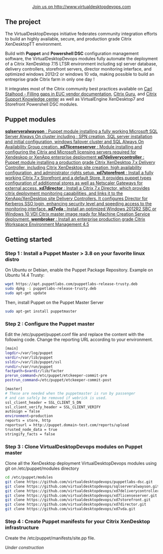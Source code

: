
<div align="center"><a class="btn btn-primary" href="http://www.virtualdesktopdevops.com" role="button">Join us on http://www.virtualdesktopdevops.com</a></div>

## The project
The VirtualDesktopDevops initiative federates community integration efforts to build an highly available, secure, and production grade Citrix XenDesktopTT environment.

Build with **Puppet** and **Powershell DSC** configuration management software, the VirtualDesktopDevops modules fully automate the deployment of a Citrix XenDesktop 7.15 LTSR environment including sql server database, delivery controllers, storefront servers, director monitoring interface, and optimized windows 2012r2 or windows 10 vda, making possible to build an entreprise grade Citrix farm in only one day !

It integrates most of the Citrix community best practices available on [Carl Stalhood - Filling gaps in EUC vendor documentation](http://www.carlstalhood.com/), [Citrix Guru](http://www.citrixguru.com/), and [Citrix Support Knowledge center](https://support.citrix.com) as well as VirtualEngine XenDesktop7 and Storefront Powershell DSC modules.
<div align="center">
<script async src="//pagead2.googlesyndication.com/pagead/js/adsbygoogle.js"></script>
<ins class="adsbygoogle"
     style="display:block; text-align:center;"
     data-ad-layout="in-article"
     data-ad-format="fluid"
     data-ad-client="ca-pub-5008821634947841"
     data-ad-slot="2189286556"></ins>
<script>
     (adsbygoogle = window.adsbygoogle || []).push({});
</script>
</div>


## Puppet modules
<div class="list-group">
  <a href="https://virtualdesktopdevops.github.io/sqlserveralwayson/" class="list-group-item list-group-item-action">
    <strong>sqlserveralwayson</strong> : Puppet module installing a fully working Microsoft SQL Server Always On cluster including : SPN creation, SQL server installation and initial configuration, windows failover cluster and SQL Always On Availability Group creation.
  </a>
  <a href="https://virtualdesktopdevops.github.io/xd7licenseserver/" class="list-group-item list-group-item-action">
    <strong>xd7licenseserver</strong> : Module installing and configuring the Citrix and Microsoft licensing servers required for Xendeskop or XenApp enterprise deployment
  </a>
  <a href="https://virtualdesktopdevops.github.io/xd7deliverycontroller/" class="list-group-item list-group-item-action">
    <strong>xd7deliverycontroller</strong> : Puppet module installing a production grade Citrix XenDesktop 7.x Delivery Controller, including Citrix XenDesktop site creation, high availability configuration, and administrator rights setup.
  </a>
  <a href="https://virtualdesktopdevops.github.io/xd7storefront/" class="list-group-item list-group-item-action">
    <strong>xd7storefront</strong> : Install a fully working Citrix 7.x Storefront and a default Store. It provides puppet types configuration of additionnal stores as well as Netscaler Gateways for external access.
  </a>
  <a href="https://virtualdesktopdevops.github.io/xd7director/" class="list-group-item list-group-item-action">
    <strong>xd7director</strong> : Install a Citrix 7.x Director, which provides citrix deployment monitoring capabilities, and links it to the XenApp/XenDesktop site Delivery Controllers. It configures Director for Kerberos SSO login, enhancing security level and speeding access to the monitoring interface.
  </a>
  <a href="https://virtualdesktopdevops.github.io/xd7vda/" class="list-group-item list-group-item-action">
    <strong>xd7vda</strong> : Install an optimized Windows 2012R2 SBC or Windows 10 VDI Citrix master image ready for Machine Creation Service deployment.
  </a>
  <a href="https://virtualdesktopdevops.github.io/wembroker/" class="list-group-item list-group-item-action">
    <strong>wembroker</strong> : Install an enterprise production grade Citrix Workspace Environment Management 4.5
  </a>
</div>

## Getting started
### Step 1 : Install a Puppet Master > 3.8 on your favorite linux distro
On Ubuntu or Debian, enable the Puppet Package Repository. Example on Ubuntu 14.4 Trusty:
``` bash
wget https://apt.puppetlabs.com/puppetlabs-release-trusty.deb
sudo dpkg -i puppetlabs-release-trusty.deb
sudo apt-get update
```

Then, install Puppet on the Puppet Master Server
``` bash
sudo apt-get install puppetmaster
```
### Step 2 : Configure the Puppet master
Edit the /etc/puppet/puppet.conf file and replace the content with the following code. Change the reporting URL according to your environment.
``` bash
[main]
logdir=/var/log/puppet
vardir=/var/lib/puppet
ssldir=/var/lib/puppet/ssl
rundir=/var/run/puppet
factpath=$vardir/lib/facter
prerun_command=/etc/puppet/etckeeper-commit-pre
postrun_command=/etc/puppet/etckeeper-commit-post

[master]
# These are needed when the puppetmaster is run by passenger
# and can safely be removed if webrick is used.
ssl_client_header = SSL_CLIENT_S_DN
ssl_client_verify_header = SSL_CLIENT_VERIFY
autosign = false
environment=production
reports = store, http
reportsurl = http://puppet.domain-test.com/reports/upload
trusted_node_data = true
stringify_facts = false
```


### Step 3 : Clone VirtualDesktopDevops modules on Puppet master
Clone all the XenDesktop deployment VirtualDesktopDevops modules using git on /etc/puppet/modules directory
``` bash
cd /etc/puppet/modules
git clone https://github.com/virtualdesktopdevops/puppetlabs-dsc.git
git clone https://github.com/virtualdesktopdevops/sqlserveralwayson.git
git clone https://github.com/virtualdesktopdevops/xd7deliverycontroller.git
git clone https://github.com/virtualdesktopdevops/xd7licenseserver.git
git clone https://github.com/virtualdesktopdevops/xd7storefront.git
git clone https://github.com/virtualdesktopdevops/xd7director.git
git clone https://github.com/virtualdesktopdevops/xd7vda.git
```

### Step 4 : Create Puppet manifests for your Citrix XenDesktop infrastructure
Create the /etc/puppet/manifests/site.pp file.

*Under construction*
